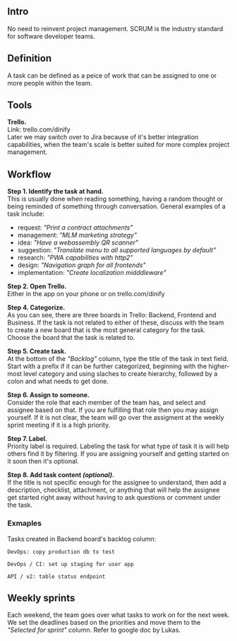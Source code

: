 ## Intro
No need to reinvent project management. SCRUM is the industry standard for software developer teams. 

## Definition
A task can be defined as a peice of work that can be assigned to one or more people within the team.

## Tools
**Trello.**  
Link: trello.com/dinify  
Later we may switch over to Jira because of it's better integration capabilities, when the team's scale is better suited for more complex project management.

## Workflow
**Step 1. Identify the task at hand.**  
This is usually done when reading something, having a random thought or being reminded of something through conversation.
General examples of a task include:
- request: _"Print a contract attachments"_
- management: _"MLM marketing strategy"_
- idea: _"Have a webassembly QR scanner"_
- suggestion: _"Translate menu to all supported languages by default"_
- research: _"PWA capabilities with http2"_
- design: _"Navigation graph for all frontends"_
- implementation: _"Create localization midddleware"_

**Step 2. Open Trello.**  
Either in the app on your phone or on trello.com/dinify

**Step 4. Categorize.**  
As you can see, there are three boards in Trello: Backend, Frontend and Business. If the task is not related to either of these, discuss with the team to create a new board that is the most general category for the task. Choose the board that the task is related to.

**Step 5. Create task.**  
At the bottom of the _"Backlog"_ column, type the title of the task in text field. Start with a prefix if it can be further categorized, beginning with the higher-most level category and using slaches to create hierarchy, followed by a colon and what needs to get done. 

**Step 6. Assign to someone.**  
Consider the role that each member of the team has, and select and assignee based on that. If you are fulfilling that role then you may assign yourself. If it is not clear, the team will go over the assigment at the weekly sprint meeting if it is a high priority.

**Step 7. Label.**  
Priority label is required. Labeling the task for what type of task it is will help others find it by filtering. If you are assigning yourself and getting started on it soon then it's optional.

**Step 8. Add task content _(optional)_.**  
If the title is not specific enough for the assignee to understand, then add a description, checklist, attachment, or anything that will help the assignee get started right away without having to ask questions or comment under the task. 

### Exmaples
Tasks created in Backend board's backlog column:  
```
DevOps: copy production db to test

DevOps / CI: set up staging for user app

API / v2: table status endpoint
```

## Weekly sprints
Each weekend, the team goes over what tasks to work on for the next week. We set the deadlines based on the priorities and move them to the _"Selected for sprint"_ column. 
Refer to google doc by Lukas.